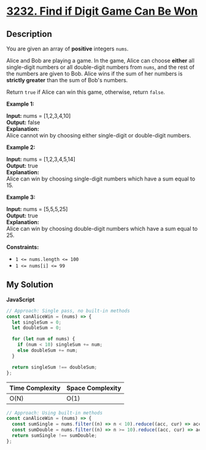 # [3232. Find if Digit Game Can Be Won](https://leetcode.com/problems/find-if-digit-game-can-be-won)

## Description

You are given an array of **positive** integers `nums`.

Alice and Bob are playing a game. In the game, Alice can choose **either** all single-digit numbers or all double-digit numbers from `nums`, and the rest of the numbers are given to Bob. Alice wins if the sum of her numbers is **strictly greater** than the sum of Bob's numbers.

Return `true` if Alice can win this game, otherwise, return `false`.

**Example 1:**

**Input:** nums = \[1,2,3,4,10\]  
**Output:** false  
**Explanation:**  
Alice cannot win by choosing either single-digit or double-digit numbers.

**Example 2:**

**Input:** nums = \[1,2,3,4,5,14\]  
**Output:** true  
**Explanation:**  
Alice can win by choosing single-digit numbers which have a sum equal to 15.

**Example 3:**

**Input:** nums = \[5,5,5,25\]  
**Output:** true  
**Explanation:**  
Alice can win by choosing double-digit numbers which have a sum equal to 25.

**Constraints:**

- `1 <= nums.length <= 100`
- `1 <= nums[i] <= 99`

## My Solution

**JavaScript**

```js
// Approach: Single pass, no built-in methods
const canAliceWin = (nums) => {
  let singleSum = 0;
  let doubleSum = 0;

  for (let num of nums) {
    if (num < 10) singleSum += num;
    else doubleSum += num;
  }

  return singleSum !== doubleSum;
};
```

| Time Complexity | Space Complexity |
| --------------- | ---------------- |
| O(N)            | O(1)             |

```js
// Approach: Using built-in methods
const canAliceWin = (nums) => {
  const sumSingle = nums.filter((n) => n < 10).reduce((acc, cur) => acc + cur, 0);
  const sumDouble = nums.filter((n) => n >= 10).reduce((acc, cur) => acc + cur, 0);
  return sumSingle !== sumDouble;
};
```
